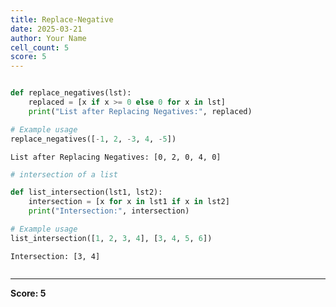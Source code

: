 ```yaml
---
title: Replace-Negative
date: 2025-03-21
author: Your Name
cell_count: 5
score: 5
---
```


```python


```


```python
def replace_negatives(lst):
    replaced = [x if x >= 0 else 0 for x in lst]
    print("List after Replacing Negatives:", replaced)

# Example usage
replace_negatives([-1, 2, -3, 4, -5])
```

    List after Replacing Negatives: [0, 2, 0, 4, 0]



```python
# intersection of a list 
```


```python
def list_intersection(lst1, lst2):
    intersection = [x for x in lst1 if x in lst2]
    print("Intersection:", intersection)

# Example usage
list_intersection([1, 2, 3, 4], [3, 4, 5, 6])
```

    Intersection: [3, 4]



```python

```


---
**Score: 5**